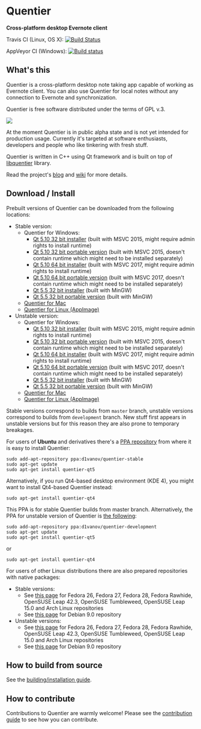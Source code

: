 Quentier
========

**Cross-platform desktop Evernote client**

Travis CI (Linux, OS X): [![Build Status](https://travis-ci.org/d1vanov/quentier.svg?branch=master)](https://travis-ci.org/d1vanov/quentier)

AppVeyor CI (Windows): [![Build status](https://ci.appveyor.com/api/projects/status/0o2ro87sw1wm3ama/branch/master?svg=true)](https://ci.appveyor.com/project/d1vanov/quentier)

## What's this

Quentier is a cross-platform desktop note taking app capable of working as Evernote client. You can also use Quentier
for local notes without any connection to Evernote and synchronization.

Quentier is free software distributed under the terms of GPL v.3.

<img src="https://d1vanov.github.io/quentier/Quentier.gif">

At the moment Quentier is in public alpha state and is not yet intended for production usage. Currently it's targeted
at software enthusiasts, developers and people who like tinkering with fresh stuff.

Quentier is written in C++ using Qt framework and is built on top of [libquentier](http://github.com/d1vanov/libquentier) library.

Read the project's [blog](https://d1vanov.github.io/quentier) and [wiki](https://github.com/d1vanov/quentier/wiki) for more details.

## Download / Install

Prebuilt versions of Quentier can be downloaded from the following locations:

 * Stable version:
   * Quentier for Windows:
     * [Qt 5.10 32 bit installer](https://github.com/d1vanov/quentier/releases/download/continuous-master/SetupQuentier.0.4.0.Qt.5.10.1.MSVC2015.Win32.exe) (built with MSVC 2015, might require admin rights to install runtime)
     * [Qt 5.10 32 bit portable version](https://github.com/d1vanov/quentier/releases/download/continuous-master/Quentier-0.4.0-windows-portable-qt510-VS2015_x86.zip) (built with MSVC 2015, doesn't contain runtime which might need to be installed separately)
     * [Qt 5.10 64 bit installer](https://github.com/d1vanov/quentier/releases/download/continuous-master/SetupQuentier.0.4.0.Qt.5.10.1.MSVC2017.x64.exe) (built with MSVC 2017, might require admin rights to install runtime)
     * [Qt 5.10 64 bit portable version](https://github.com/d1vanov/quentier/releases/download/continuous-master/Quentier-0.4.0-windows-portable-qt510-VS2017_x64.zip) (built with MSVC 2017, doesn't contain runtime which might need to be installed separately)
     * [Qt 5.5 32 bit installer](https://github.com/d1vanov/quentier/releases/download/continuous-master/SetupQuentier.0.4.0.Qt.5.5.1.MinGW.5.3.0.Win32.exe) (built with MinGW)
     * [Qt 5.5 32 bit portable version](https://github.com/d1vanov/quentier/releases/download/continuous-master/Quentier-0.4.0-windows-portable-qt55-MinGW_x86.zip) (built with MinGW)
   * [Quentier for Mac](https://github.com/d1vanov/quentier/releases/download/continuous-master/Quentier_mac_x86_64.zip)
   * [Quentier for Linux (AppImage)](https://github.com/d1vanov/quentier/releases/download/continuous-master/Quentier-master-x86_64.AppImage)
 * Unstable version:
   * Quentier for Windows:
     * [Qt 5.10 32 bit installer](https://github.com/d1vanov/quentier/releases/download/continuous-development/SetupQuentier.0.4.0.Qt.5.10.1.MSVC2015.Win32.exe) (built with MSVC 2015, might require admin rights to install runtime)
     * [Qt 5.10 32 bit portable version](https://github.com/d1vanov/quentier/releases/download/continuous-development/Quentier-0.4.0-windows-portable-qt510-VS2015_x86.zip) (built with MSVC 2015, doesn't contain runtime which might need to be installed separately)
     * [Qt 5.10 64 bit installer](https://github.com/d1vanov/quentier/releases/download/continuous-development/SetupQuentier.0.4.0.Qt.5.10.1.MSVC2017.x64.exe) (built with MSVC 2017, might require admin rights to install runtime)
     * [Qt 5.10 64 bit portable version](https://github.com/d1vanov/quentier/releases/download/continuous-development/Quentier-0.4.0-windows-portable-qt510-VS2017_x64.zip) (built with MSVC 2017, doesn't contain runtime which might need to be installed separately)
     * [Qt 5.5 32 bit installer](https://github.com/d1vanov/quentier/releases/download/continuous-development/SetupQuentier.0.4.0.Qt.5.5.1.MinGW.5.3.0.Win32.exe) (built with MinGW)
     * [Qt 5.5 32 bit portable version](https://github.com/d1vanov/quentier/releases/download/continuous-development/Quentier-0.4.0-windows-portable-qt55-MinGW_x86.zip) (built with MinGW)
   * [Quentier for Mac](https://github.com/d1vanov/quentier/releases/download/continuous-development/Quentier_mac_x86_64.zip)
   * [Quentier for Linux (AppImage)](https://github.com/d1vanov/quentier/releases/download/continuous-development/Quentier-development-x86_64.AppImage)

Stable versions correspond to builds from `master` branch, unstable versions correspond to builds from `development` branch. New stuff first appears in unstable versions but for this reason they are also prone to temporary breakages.

For users of **Ubuntu** and derivatives there's a [PPA repository](https://launchpad.net/~d1vanov/+archive/ubuntu/quentier-stable) from where it is easy to install Quentier:
```
sudo add-apt-repository ppa:d1vanov/quentier-stable
sudo apt-get update
sudo apt-get install quentier-qt5
```
Alternatively, if you run Qt4-based desktop environment (KDE 4), you might want to install Qt4-based Quentier instead:
```
sudo apt-get install quentier-qt4
```
This PPA is for stable Quentier builds from master branch. Alternatively, the PPA for unstable version of Quentier is [the following](https://launchpad.net/~d1vanov/+archive/ubuntu/quentier-development):
```
sudo add-apt-repository ppa:d1vanov/quentier-development
sudo apt-get update
sudo apt-get install quentier-qt5
```
or
```
sudo apt-get install quentier-qt4
```

For users of other Linux distributions there are also prepared repositories with native packages:

 * Stable versions:
   * See [this page](https://software.opensuse.org//download.html?project=home%3Ad1vanov%3Aquentier-master&package=quentier) for Fedora 26, Fedora 27, Fedora 28, Fedora Rawhide, OpenSUSE Leap 42.3, OpenSUSE Tumbleweed, OpenSUSE Leap 15.0 and Arch Linux repositories
   * See [this page](https://software.opensuse.org//download.html?project=home%3Ad1vanov%3Aquentier-master&package=quentier-qt5) for Debian 9.0 repository
 * Unstable versions:
   * See [this page](https://software.opensuse.org//download.html?project=home%3Ad1vanov%3Aquentier-development&package=quentier) for Fedora 26, Fedora 27, Fedora 28, Fedora Rawhide, OpenSUSE Leap 42.3, OpenSUSE Tumbleweed, OpenSUSE Leap 15.0 and Arch Linux repositories
   * See [this page](https://software.opensuse.org//download.html?project=home%3Ad1vanov%3Aquentier-development&package=quentier-qt5) for Debian 9.0 repository

## How to build from source

See the [building/installation guide](INSTALL.md).

## How to contribute

Contributions to Quentier are warmly welcome! Please see the [contribution guide](CONTRIBUTING.md) to see how you can contribute.
